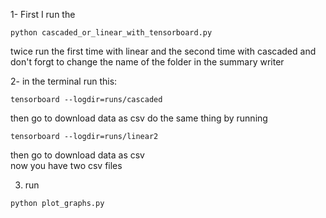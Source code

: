 1- First I run the
```
python cascaded_or_linear_with_tensorboard.py
```
twice 
run the first time with linear  and the second time with cascaded 
and don't forgt to change the name of the folder in the summary writer 

2- in the terminal run this: 
```
tensorboard --logdir=runs/cascaded
```
then go to download data as csv 
do the same thing by running 
```
tensorboard --logdir=runs/linear2
```
then go to download data as csv  
now you have two csv files

3. run
```
python plot_graphs.py
```
